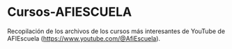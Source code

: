# Cursos-AFIESCUELA
Recopilación de los archivos de los cursos más interesantes de YouTube de AFIEscuela (https://www.youtube.com/@AfiEscuela). 

